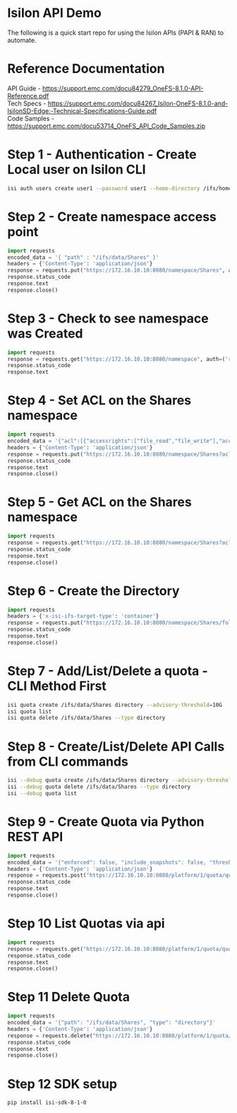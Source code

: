 # Isilon API Demo

The following is a quick start repo for using the Isilon APIs (PAPI & RAN) to automate.

# Reference Documentation
API Guide - https://support.emc.com/docu84279_OneFS-8.1.0-API-Reference.pdf <br>
Tech Specs - https://support.emc.com/docu84267_Isilon-OneFS-8.1.0-and-IsilonSD-Edge:-Technical-Specifications-Guide.pdf <br>
Code Samples - https://support.emc.com/docu53714_OneFS_API_Code_Samples.zip <br>

# Step 1 - Authentication - Create Local user on Isilon CLI
```bash
isi auth users create user1 --password user1 --home-directory /ifs/home/user1 --password-expires no
```

# Step 2 - Create namespace access point
```python
import requests
encoded_data = '{ "path" : "/ifs/data/Shares" }'
headers = {'Content-Type': 'application/json'}
response = requests.put("https://172.16.10.10:8080/namespace/Shares", auth=('root', 'a'), data=encoded_data, headers=headers, verify=False)
response.status_code
response.text
response.close()
```

# Step 3 - Check to see namespace was Created
```python
import requests
response = requests.get("https://172.16.10.10:8080/namespace", auth=('root', 'a'), verify=False)
response.status_code
response.text
```

# Step 4 - Set ACL on the Shares namespace
```python
import requests
encoded_data = '{"acl":[{"accessrights":["file_read","file_write"],"accesstype":"allow","inherit_flags":[],"trustee":{"id":"UID:2000","name":"user1","type":"user"}}],"authoritative":"acl","group":{"id":"GID:0","name":"wheel","type":"group"},"mode":"0060","owner":{"id":"UID:0","name":"root","type":"user"}}'
headers = {'Content-Type': 'application/json'}
response = requests.put("https://172.16.10.10:8080/namespace/Shares?acl&nsaccess=true", auth=('root', 'a'), data=encoded_data, headers=headers, verify=False)
response.status_code
response.text
response.close()
```

# Step 5 - Get ACL on the Shares namespace
```python
import requests
response = requests.get("https://172.16.10.10:8080/namespace/Shares?acl&nsaccess=true", auth=('root', 'a'), verify=False)
response.status_code
response.text
response.close()
```

# Step 6 - Create the Directory
```python
import requests
headers = {'x-isi-ifs-target-type': 'container'}
response = requests.put("https://172.16.10.10:8080/namespace/Shares/folder1", auth=('user1', 'user1'), headers=headers, verify=False)
response.status_code
response.text
response.close()
```

# Step 7 - Add/List/Delete a quota - CLI Method First
```bash
isi quota create /ifs/data/Shares directory --advisory-threshold=10G
isi quota list
isi quota delete /ifs/data/Shares --type directory
```

# Step 8 - Create/List/Delete API Calls from CLI commands
```bash
isi --debug quota create /ifs/data/Shares directory --advisory-threshold=10G
isi --debug quota delete /ifs/data/Shares --type directory
isi --debug quota list
```
# Step 9 - Create Quota via Python REST API
```python
import requests
encoded_data = '{"enforced": false, "include_snapshots": false, "thresholds": {"advisory": 10737418240}, "thresholds_include_overhead": false, "path": "/ifs/data/Shares", "type": "directory"}'
headers = {'Content-Type': 'application/json'}
response = requests.post("https://172.16.10.10:8080/platform/1/quota/quotas", auth=('root', 'a'), data=encoded_data, headers=headers, verify=False)
response.status_code
response.text
response.close()
```

# Step 10 List Quotas via api
```python
import requests
response = requests.get("https://172.16.10.10:8080/platform/1/quota/quotas", auth=('root', 'a'), verify=False)
response.status_code
response.text
response.close()
```

# Step 11 Delete Quota
```python
import requests
encoded_data = '{"path": "/ifs/data/Shares", "type": "directory"}'
headers = {'Content-Type': 'application/json'}
response = requests.delete("https://172.16.10.10:8080/platform/1/quota/quotas", auth=('root', 'a'), data=encoded_data, headers=headers, verify=False)
response.status_code
response.text
response.close()
```

# Step 12 SDK setup
```bash
pip install isi-sdk-8-1-0
```
